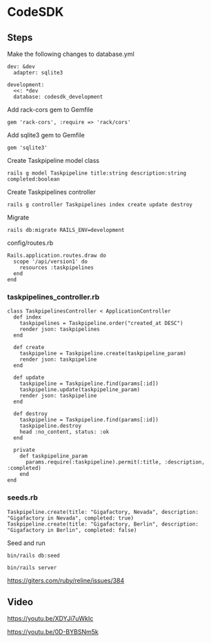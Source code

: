 # CodeSDK


## Steps

Make the following changes to database.yml 
~~~
dev: &dev
  adapter: sqlite3

development:
  <<: *dev
  database: codesdk_development
~~~

Add rack-cors gem to Gemfile
~~~
gem 'rack-cors', :require => 'rack/cors'
~~~

Add sqlite3 gem to Gemfile
~~~
gem 'sqlite3'
~~~

Create Taskpipeline model class 
~~~
rails g model Taskpipeline title:string description:string completed:boolean
~~~

Create Taskpipelines controller
~~~
rails g controller Taskpipelines index create update destroy
~~~

Migrate 
~~~
rails db:migrate RAILS_ENV=development
~~~

config/routes.rb
~~~
Rails.application.routes.draw do
  scope '/api/version1' do
    resources :taskpipelines
  end
end
~~~


### taskpipelines_controller.rb
~~~
class TaskpipelinesController < ApplicationController
  def index
    taskpipelines = Taskpipeline.order("created_at DESC")
    render json: taskpipelines
  end

  def create
    taskpipeline = Taskpipeline.create(taskpipeline_param)
    render json: taskpipeline
  end

  def update
    taskpipeline = Taskpipeline.find(params[:id])
    taskpipeline.update(taskpipeline_param)
    render json: taskpipeline
  end

  def destroy
    taskpipeline = Taskpipeline.find(params[:id])
    taskpipeline.destroy
    head :no_content, status: :ok
  end

  private 
    def taskpipeline_param
      params.require(:taskpipeline).permit(:title, :description, :completed)
    end
end

~~~


### seeds.rb
~~~
Taskpipeline.create(title: "Gigafactory, Nevada", description: "Gigafactory in Nevada", completed: true)
Taskpipeline.create(title: "Gigafactory, Berlin", description: "Gigafactory in Berlin", completed: false)
~~~

Seed and run
~~~
bin/rails db:seed

bin/rails server
~~~

https://giters.com/ruby/reline/issues/384



## Video

https://youtu.be/XDYJi7uWkIc

https://youtu.be/0D-BYBSNm5k
